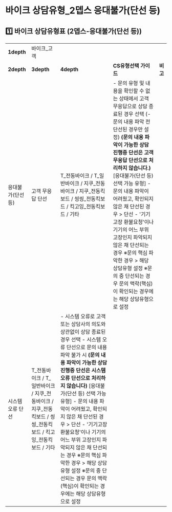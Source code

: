 # 바이크 상담유형_2뎁스 응대불가(단선 등)

**1️⃣ 바이크** **상담유형표 (2뎁스-응대불가(단선 등))**
--------------------------------------

|  |  |  |  |  |
| --- | --- | --- | --- | --- |
| **1depth** | 바이크\_고객 | | | |
| **2depth** | **3depth** | **4depth** | **CS유형선택 가이드** | **비고** |
| 응대불가(단선 등) | 고객 무응답 단선 | T\_전동바이크 / T\_일반바이크 / 지쿠\_전동바이크  / 지쿠\_전동킥보드  / 씽씽\_전동킥보드 /  킥고잉\_전동킥보드 / 기타 | - 문의 유형 및 내용을 확인할 수 없는 상태에서 고객 무응답으로 상담 종료된 경우 선택 (- 문의 내용 파악 전 단선된 경우만 설정)  **(문의 내용 파악이 가능한 상담 진행중 단선은 고객 무응답 단선으로 처리하지 않습니다.)**  [응대불가(단선 등) 선택 가능 유형] - 문의 내용 파악이 어려웠고, 확인되지 않은 채 단선된 경우 > 단선  - '기기고장 환불요청'이나 기기의 어느 부위 고장인지 파악되지 않은 채 단선되는 경우  ※문의 핵심 파악한 경우 > 해당 상담유형 설정 ※문의 중 단선되는 경우 문의 맥락(핵심)이 확인되는 경우에는 해당 상담유형으로 설정 |  |
| 시스템 오류 단선 | T\_전동바이크 / T\_일반바이크 / 지쿠\_전동바이크  / 지쿠\_전동킥보드  / 씽씽\_전동킥보드 /  킥고잉\_전동킥보드 / 기타 | - 시스템 오류로 고객 또는 상담사의 의도와 상관없이 상담 종료된 경우 선택  - 시스템 오류 단선으로 문의 내용 파악 불가 시 **(문의 내용 파악이 가능한 상담 진행중 단선은 시스템 오류 단선으로 처리하지 않습니다)**  [응대불가(단선 등) 선택 가능 유형] - 문의 내용 파악이 어려웠고, 확인되지 않은 채 단선된 경우 > 단선  - '기기고장 환불요청'이나 기기의 어느 부위 고장인지 파악되지 않은 채 단선되는 경우  ※문의 핵심 파악한 경우 > 해당 상담유형 설정 ※문의 중 단선되는 경우 문의 맥락(핵심)이 확인되는 경우에는 해당 상담유형으로 설정 |  |